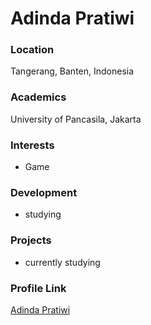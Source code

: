 # Adinda Pratiwi

### Location

Tangerang, Banten, Indonesia

### Academics

University of Pancasila, Jakarta

### Interests

- Game

### Development

- studying

### Projects

- currently studying

### Profile Link

[Adinda Pratiwi](https://github.com/dindatiwi)
